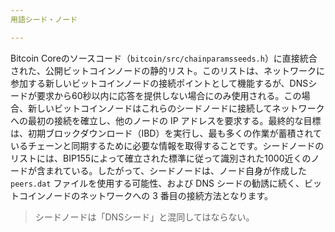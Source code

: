 ```yaml
---
用語シード・ノード

---
```

Bitcoin Coreのソースコード（`bitcoin/src/chainparamsseeds.h`）に直接統合された、公開ビットコインノードの静的リスト。このリストは、ネットワークに参加する新しいビットコインノードの接続ポイントとして機能するが、DNSシードが要求から60秒以内に応答を提供しない場合にのみ使用される。この場合、新しいビットコインノードはこれらのシードノードに接続してネットワークへの最初の接続を確立し、他のノードの IP アドレスを要求する。最終的な目標は、初期ブロックダウンロード（IBD）を実行し、最も多くの作業が蓄積されているチェーンと同期するために必要な情報を取得することです。シードノードのリストには、BIP155によって確立された標準に従って識別された1000近くのノードが含まれている。したがって、シードノードは、ノード自身が作成した `peers.dat` ファイルを使用する可能性、および DNS シードの勧誘に続く、ビットコインノードのネットワークへの 3 番目の接続方法となります。

> シードノードは「DNSシード」と混同してはならない。